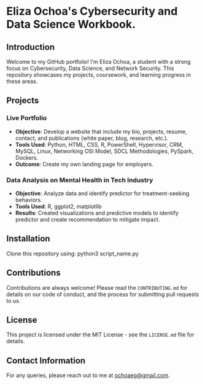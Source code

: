 # Eliza Ochoa's Cybersecurity and Data Science Workbook.

## Introduction
Welcome to my GitHub portfolio! I'm Eliza Ochoa, a student with a strong focus on Cybersecurity, Data Science, and Network Security. This repository showcases my projects, coursework, and learning progress in these areas.

## Projects
### Live Portfolio
- **Objective**: Develop a website that include my bio, projects, resume, contact, and publications (white paper, blog, research, etc.).
- **Tools Used**: Python, HTML, CSS, R, PowerShell, Hypervisor, CRM, MySQL, Linux, Networking OSI Model, SDCL Methodologies, PySpark, Dockers.
- **Outcome**: Create my own landing page for employers.

### Data Analysis on Mental Health in Tech Industry
- **Objective**: Analyze data and identify predictor for treatment-seeking behaviors.
- **Tools Used**: R, ggplot2, matplotlib
- **Results**: Created visualizations and predictive models to identify predictor and create recommendation to mitigate impact.

## Installation
Clone this repository using:
python3 script_name.py

## Contributions
Contributions are always welcome! Please read the `CONTRIBUTING.md` for details on our code of conduct, and the process for submitting pull requests to us.

## License
This project is licensed under the MIT License - see the `LICENSE.md` file for details.

## Contact Information
For any queries, please reach out to me at [ochoaeg@gmail.com](mailto:ochoaeg@gmail.com).
